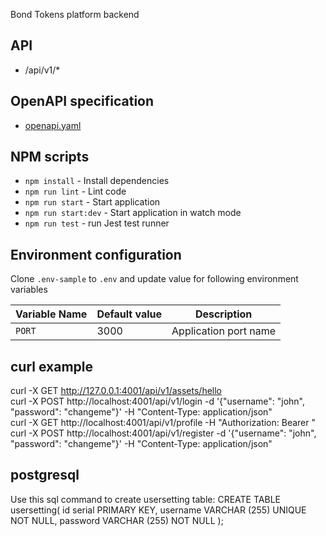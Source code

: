 Bond Tokens platform backend

## API

- /api/v1/\*

## OpenAPI specification

- [openapi.yaml](./openapi/openapi.yaml)

## NPM scripts

- `npm install` - Install dependencies
- `npm run lint` - Lint code
- `npm run start` - Start application
- `npm run start:dev` - Start application in watch mode
- `npm run test` - run Jest test runner

## Environment configuration

Clone `.env-sample` to `.env` and update value for following environment variables

| Variable Name        | Default value  | Description               |
| -------------------- | -------------- | ------------------------- |
| `PORT`               | 3000           | Application port name     |

## curl example
curl -X GET http://127.0.0.1:4001/api/v1/assets/hello  
curl -X POST http://localhost:4001/api/v1/login -d '{"username": "john", "password": "changeme"}' -H "Content-Type: application/json"  
curl -X GET http://localhost:4001/api/v1/profile -H "Authorization: Bearer <token>"  
curl -X POST http://localhost:4001/api/v1/register -d '{"username": "john", "password": "changeme"}' -H "Content-Type: application/json"  

## postgresql
Use this sql command to create usersetting table:
CREATE TABLE usersetting(
   id serial PRIMARY KEY,
   username VARCHAR (255)  UNIQUE NOT NULL,
   password VARCHAR (255)  NOT NULL
);
